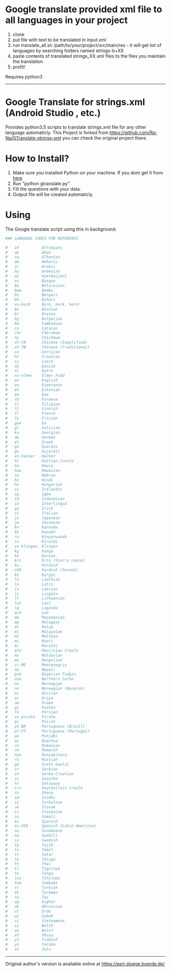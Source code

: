 # Google translate provided xml file to all languages in your project 

1. clone
2. put file with text to be translated in input.xml
3. run translate_all.sh /path/to/your/project/src/main/res - it will get list of languages by searching folders named strings-b+XX
4. paste contents of translated strings_XX.xml files to the files you maintain the translation
5. profit!

Requires python3

---

# Google Translate for strings.xml (Android Studio , etc.)

Provides python3.5 scripts to translate strings.xml file for any other language automaticly. This Project is forked from https://github.com/Ra-Na/GTranslate-strings-xml you can check the original project there.

# How to Install?

1) Make sure you installed Python on your machine. If you dont get it from <a href="https://www.python.org/downloads/">here</a> 
2) Run "python gtranslate.py"
3) Fill the questions with your data.
3) Output file will be created automaticly.

# Using
The Google translate script using this in background:

```python
### LANGUAGE CODES FOR REFERENCE

#   af          Afrikaans
#   ak          Akan
#   sq          Albanian
#   am          Amharic
#   ar          Arabic
#   hy          Armenian
#   az          Azerbaijani
#   eu          Basque
#   be          Belarusian
#   bem         Bemba
#   bn          Bengali
#   bh          Bihari
#   xx-bork     Bork, bork, bork!
#   bs          Bosnian
#   br          Breton
#   bg          Bulgarian
#   km          Cambodian
#   ca          Catalan
#   chr         Cherokee
#   ny          Chichewa
#   zh-CN       Chinese (Simplified)
#   zh-TW       Chinese (Traditional)
#   co          Corsican
#   hr          Croatian
#   cs          Czech
#   da          Danish
#   nl          Dutch
#   xx-elmer    Elmer Fudd
#   en          English
#   eo          Esperanto
#   et          Estonian
#   ee          Ewe
#   fo          Faroese
#   tl          Filipino
#   fi          Finnish
#   fr          French
#   fy          Frisian
#   gaa         Ga
#   gl          Galician
#   ka          Georgian
#   de          German
#   el          Greek
#   gn          Guarani
#   gu          Gujarati
#   xx-hacker   Hacker
#   ht          Haitian Creole
#   ha          Hausa
#   haw         Hawaiian
#   iw          Hebrew
#   hi          Hindi
#   hu          Hungarian
#   is          Icelandic
#   ig          Igbo
#   id          Indonesian
#   ia          Interlingua
#   ga          Irish
#   it          Italian
#   ja          Japanese
#   jw          Javanese
#   kn          Kannada
#   kk          Kazakh
#   rw          Kinyarwanda
#   rn          Kirundi
#   xx-klingon  Klingon
#   kg          Kongo
#   ko          Korean
#   kri         Krio (Sierra Leone)
#   ku          Kurdish
#   ckb         Kurdish (Soranî)
#   ky          Kyrgyz
#   lo          Laothian
#   la          Latin
#   lv          Latvian
#   ln          Lingala
#   lt          Lithuanian
#   loz         Lozi
#   lg          Luganda
#   ach         Luo
#   mk          Macedonian
#   mg          Malagasy
#   ms          Malay
#   ml          Malayalam
#   mt          Maltese
#   mi          Maori
#   mr          Marathi
#   mfe         Mauritian Creole
#   mo          Moldavian
#   mn          Mongolian
#   sr-ME       Montenegrin
#   ne          Nepali
#   pcm         Nigerian Pidgin
#   nso         Northern Sotho
#   no          Norwegian
#   nn          Norwegian (Nynorsk)
#   oc          Occitan
#   or          Oriya
#   om          Oromo
#   ps          Pashto
#   fa          Persian
#   xx-pirate   Pirate
#   pl          Polish
#   pt-BR       Portuguese (Brazil)
#   pt-PT       Portuguese (Portugal)
#   pa          Punjabi
#   qu          Quechua
#   ro          Romanian
#   rm          Romansh
#   nyn         Runyakitara
#   ru          Russian
#   gd          Scots Gaelic
#   sr          Serbian
#   sh          Serbo-Croatian
#   st          Sesotho
#   tn          Setswana
#   crs         Seychellois Creole
#   sn          Shona
#   sd          Sindhi
#   si          Sinhalese
#   sk          Slovak
#   sl          Slovenian
#   so          Somali
#   es          Spanish
#   es-419      Spanish (Latin American)
#   su          Sundanese
#   sw          Swahili
#   sv          Swedish
#   tg          Tajik
#   ta          Tamil
#   tt          Tatar
#   te          Telugu
#   th          Thai
#   ti          Tigrinya
#   to          Tonga
#   lua         Tshiluba
#   tum         Tumbuka
#   tr          Turkish
#   tk          Turkmen
#   tw          Twi
#   ug          Uighur
#   uk          Ukrainian
#   ur          Urdu
#   uz          Uzbek
#   vi          Vietnamese
#   cy          Welsh
#   wo          Wolof
#   xh          Xhosa
#   yi          Yiddish
#   yo          Yoruba
#   zu          Zulu
```

---

Original author's version is available online at https://asrt.gluege.boerde.de/
